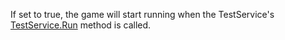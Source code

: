 If set to true, the game will start running when the TestService's [TestService.Run](https://developer.roblox.com/api-reference/function/TestService/Run) method is called.